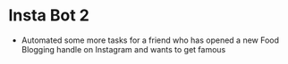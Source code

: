 # Insta Bot 2

- Automated some more tasks for a friend who has opened a new Food Blogging handle on Instagram and wants to get famous
